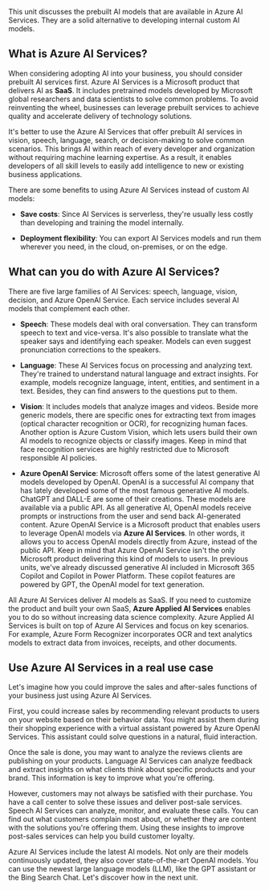 This unit discusses the prebuilt AI models that are available in Azure AI Services. They are a solid alternative to developing internal custom AI models.

## What is Azure AI Services?

When considering adopting AI into your business, you should consider prebuilt AI services first. Azure AI Services is a Microsoft product that delivers AI as **SaaS**. It includes pretrained models developed by Microsoft global researchers and data scientists to solve common problems. To avoid reinventing the wheel, businesses can leverage prebuilt services to achieve quality and accelerate delivery of technology solutions.

It's better to use the Azure AI Services that offer prebuilt AI services in vision, speech, language, search, or decision-making to solve common scenarios. This brings AI within reach of every developer and organization without requiring machine learning expertise. As a result, it enables developers of all skill levels to easily add intelligence to new or existing business applications.

There are some benefits to using Azure AI Services instead of custom AI models:

* **Save costs**: Since AI Services is serverless, they're usually less costly than developing and training the model internally.

* **Deployment flexibility**: You can export AI Services models and run them wherever you need, in the cloud, on-premises, or on the edge.

## What can you do with Azure AI Services?

There are five large families of AI Services: speech, language, vision, decision, and Azure OpenAI Service. Each service includes several AI models that complement each other.

* **Speech**: These models deal with oral conversation. They can transform speech to text and vice-versa. It's also possible to translate what the speaker says and identifying each speaker. Models can even suggest pronunciation corrections to the speakers.

* **Language**: These AI Services focus on processing and analyzing text. They're trained to understand natural language and extract insights. For example, models recognize language, intent, entities, and sentiment in a text. Besides, they can find answers to the questions put to them.

* **Vision**: It includes models that analyze images and videos. Beside more generic models, there are specific ones for extracting text from images (optical character recognition or OCR), for recognizing human faces. Another option is Azure Custom Vision, which lets users build their own AI models to recognize objects or classify images. Keep in mind that face recognition services are highly restricted due to Microsoft responsible AI policies.

* **Azure OpenAI Service**: Microsoft offers some of the latest generative AI models developed by OpenAI. OpenAI is a successful AI company that has lately developed some of the most famous generative AI models. ChatGPT and DALL-E are some of their creations. These models are available via a public API. As all generative AI, OpenAI models receive prompts or instructions from the user and send back AI-generated content. Azure OpenAI Service is a Microsoft product that enables users to leverage OpenAI models via **Azure AI Services**. In other words, it allows you to access OpenAI models directly from Azure, instead of the public API. Keep in mind that Azure OpenAI Service isn't the only Microsoft product delivering  this kind of models to users. In previous units, we've already discussed generative AI included in Microsoft 365 Copilot and Copilot in Power Platform. These copilot features are powered by GPT, the OpenAI model for text generation.

All Azure AI Services deliver AI models as SaaS. If you need to customize the product and built your own SaaS, **Azure Applied AI Services** enables you to do so without increasing data science complexity. Azure Applied AI Services is built on top of Azure AI Services and focus on key scenarios. For example, Azure Form Recognizer incorporates OCR and text analytics models to extract data from invoices, receipts, and other documents.

## Use Azure AI Services in a real use case

Let's imagine how you could improve the sales and after-sales functions of your business just using Azure AI Services.

First, you could increase sales by recommending relevant products to users on your website based on their behavior data. You might assist them during their shopping experience with a virtual assistant powered by Azure OpenAI Services. This assistant could solve questions in a natural, fluid interaction.

Once the sale is done, you may want to analyze the reviews clients are publishing on your products. Language AI Services can analyze feedback and extract insights on what clients think about specific products and your brand. This information is key to improve what you're offering.

However, customers may not always be satisfied with their purchase. You have a call center to solve these issues and deliver post-sale services. Speech AI Services can analyze, monitor, and evaluate these calls. You can find out what customers complain most about, or whether they are content with the solutions you're offering them. Using these insights to improve post-sales services can help you build customer loyalty.

Azure AI Services include the latest AI models. Not only are their models continuously updated, they also cover state-of-the-art OpenAI models. You can use the newest large language models (LLM), like the GPT assistant or the Bing Search Chat. Let's discover how in the next unit.
